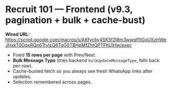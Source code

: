 
# Recruit 101 — Frontend (v9.3, pagination + bulk + cache-bust)

**Wired URL:** https://script.google.com/macros/s/AKfycby4SK5f2I8m3wwqIfItGxUXzHWeJHxkT0OqxRQn6TtylzQ6TqG0TBHpMfZhtQPTFhUIHw/exec

- Fixed **15 rows per page** with Prev/Next.
- **Bulk Message Type** (tries backend `bulkUpdateMessageType`, falls back per-row).
- Cache-busted fetch so you always see fresh WhatsApp links after updates.
- Selection remembered across pages.
